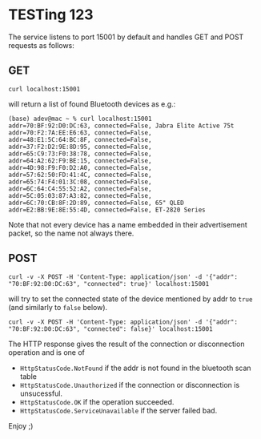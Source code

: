 # TESTing 123

The service listens to port 15001 by default and handles GET and POST requests as follows:

## GET
```
curl localhost:15001
```
will return a list of found Bluetooth devices as e.g.:
```
(base) adev@mac ~ % curl localhost:15001
addr=70:BF:92:D0:DC:63, connected=False, Jabra Elite Active 75t
addr=70:F2:7A:EE:E6:63, connected=False, 
addr=48:E1:5C:64:BC:8F, connected=False, 
addr=37:F2:D2:9E:8D:95, connected=False, 
addr=65:C9:73:F0:38:78, connected=False, 
addr=64:A2:62:F9:BE:15, connected=False, 
addr=4D:98:F9:F0:D2:A0, connected=False, 
addr=57:62:50:FD:41:4C, connected=False, 
addr=65:74:F4:01:3C:08, connected=False, 
addr=6C:64:C4:55:52:A2, connected=False, 
addr=5C:05:03:87:A3:82, connected=False, 
addr=6C:70:CB:8F:2D:89, connected=False, 65" QLED
addr=E2:BB:9E:8E:55:4D, connected=False, ET-2820 Series

```
Note that not every device has a name embedded in their advertisement packet, so the name not always there.

## POST
```
curl -v -X POST -H 'Content-Type: application/json' -d '{"addr": "70:BF:92:D0:DC:63", "connected": true}' localhost:15001
```
will try to set the connected state of the device mentioned by addr to `true` (and similarly to `false` below).
```
curl -v -X POST -H 'Content-Type: application/json' -d '{"addr": "70:BF:92:D0:DC:63", "connected": false}' localhost:15001
```
The HTTP response gives the result of the connection or disconnection operation and is one of 
 - `HttpStatusCode.NotFound` if the addr is not found in the bluetooth scan table
 - `HttpStatusCode.Unauthorized` if the connection or disconnection is unsucessful.
 - `HttpStatusCode.OK` if the operation succeeded.
 - `HttpStatusCode.ServiceUnavailable` if the server failed bad.


Enjoy ;)